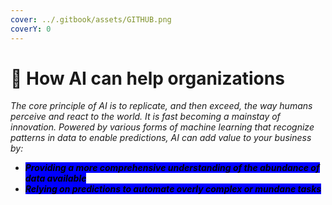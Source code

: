 ```yaml
---
cover: ../.gitbook/assets/GITHUB.png
coverY: 0
---
```


# 🧿 How AI can help organizations

_The core principle of AI is to replicate, and then exceed, the way humans perceive and react to the world. It is fast becoming a mainstay of innovation. Powered by various forms of machine learning that recognize patterns in data to enable predictions, AI can add value to your business by:_

* _<mark style="background-color:blue;">**Providing a more comprehensive understanding of the abundance of data available**</mark>_
* _<mark style="background-color:blue;">**Relying on predictions to automate overly complex or mundane tasks**</mark>_

